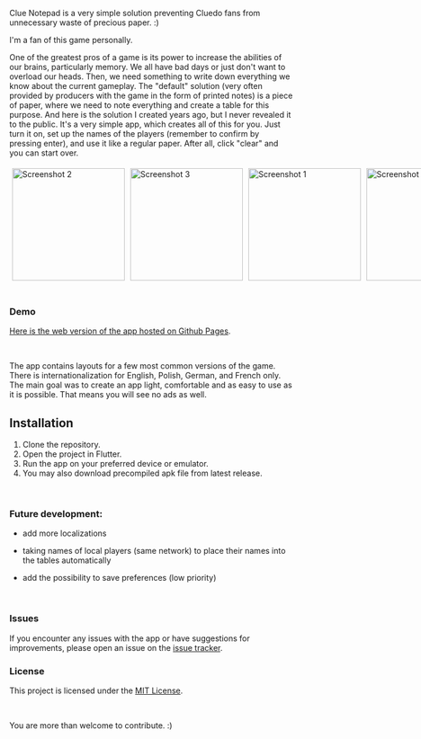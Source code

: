 Clue Notepad is a very simple solution preventing Cluedo fans from unnecessary waste of precious paper. :)

I'm a fan of this game personally.

  

One of the greatest pros of a game is its power to increase the abilities of our brains, particularly memory. We all have bad days or just don't want to overload our heads. Then, we need something to write down everything we know about the current gameplay. The "default" solution (very often provided by producers with the game in the form of printed notes) is a piece of paper, where we need to note everything and create a table for this purpose. And here is the solution I created years ago, but I never revealed it to the public. It's a very simple app, which creates all of this for you. Just turn it on, set up the names of the players (remember to confirm by pressing enter), and use it like a regular paper. After all, click "clear" and you can start over.

  
<div style="display:flex; flex-direction:row;">
    <img src="https://pxreyoeukohfhvbwcbgd.supabase.co/storage/v1/object/public/app_screenshots/clue_notepad/Screenshot_2024-06-24-11-58-08-643_com.example.clue_notepad.jpg" alt="Screenshot 2" width="200" style="margin: 5px;">
    <img src="https://pxreyoeukohfhvbwcbgd.supabase.co/storage/v1/object/public/app_screenshots/clue_notepad/Screenshot_2024-06-24-11-58-33-418_com.example.clue_notepad.jpg" alt="Screenshot 3" width="200" style="margin: 5px;">
    <img src="https://pxreyoeukohfhvbwcbgd.supabase.co/storage/v1/object/public/app_screenshots/clue_notepad/Screenshot_2024-06-24-12-07-40-388_com.example.clue_notepad.jpg" alt="Screenshot 1" width="200" style="margin: 5px;">
    <img src="https://pxreyoeukohfhvbwcbgd.supabase.co/storage/v1/object/public/app_screenshots/clue_notepad/Screenshot_2024-06-24-12-16-11-742_com.example.clue_notepad.jpg" alt="Screenshot 1" width="200" style="margin: 5px;">
</div>


<br>

### Demo

[Here is the web version of the app hosted on Github Pages](https://www.tomektomasik.pl/ClueNotepadWeb/).


<br>

<div  style="text-align: left">

  

The app contains layouts for a few most common versions of the game. There is internationalization for English, Polish, German, and French only. The main goal was to create an app light, comfortable and as easy to use as it is possible. That means you will see no ads as well.
<br>
## Installation

1. Clone the repository.
2. Open the project in Flutter.
3. Run the app on your preferred device or emulator.
4. You may also download precompiled apk file from latest release.


<br>

  

### Future development:


* add more localizations<br>

* taking names of local players (same network) to place their names into the tables automatically<br>

* add the possibility to save preferences (low priority)<br>

<br>


### Issues

If you encounter any issues with the app or have suggestions for improvements, please open an issue on the [issue tracker](https://github.com/Cepeen/ClueNotepad/issues).


### License

This project is licensed under the [MIT License](https://github.com/Cepeen/ClueNotepad/blob/master/LICENSE).

<br>

  You are more than welcome to contribute. :)

</div>
